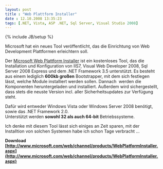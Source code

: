 ```yaml
---
layout: post
title : "Web Plattform Installer"
date : 12.10.2008 13:35:23
tags: [.NET, Vista, ASP .NET, Sql Server, Visual Studio 2008]
---
```

{% include JB/setup %}

Microsoft hat ein neues Tool veröffentlicht, das die Einrichtung von Web Development Plattformen erleichtern soll.

Der [Microsoft Web Plattform Installer](http://www.microsoft.com/web/channel/products/WebPlatformInstaller.aspx) ist ein kostenloses Tool, das die Installation und Konfiguration von IIS7, Visual Web Developer 2008, Sql Server 2008 Express und dem .NET Framework 3.5 unterstützt. Es besteht aus einem lediglich **600kb großen** Bootstrapper, mit dem sich festlegen lässt, welche Module installiert werden sollen. Dannach  werden die Komponenten heruntergeladen und installiert. Außerdem wird sichergestellt, dass stets die neuste Version incl. aller Sicherheitsupdates zur Verfügung steht.

Dafür wird entweder Windows Vista oder Windows Server 2008 benötigt, sowie das .NET Framework 2.0.  
Unterstützt werden **sowohl 32 als auch 64-bit** Betriebssysteme.

Ich denke mit diesem Tool lässt sich einiges an Zeit sparen, mit der Installtion von solchen Systemen habe ich schon Tage verbracht ...

**Download  
[http://www.microsoft.com/web/channel/products/WebPlatformInstaller.aspx](http://www.microsoft.com/web/channel/products/WebPlatformInstaller.aspx)**
